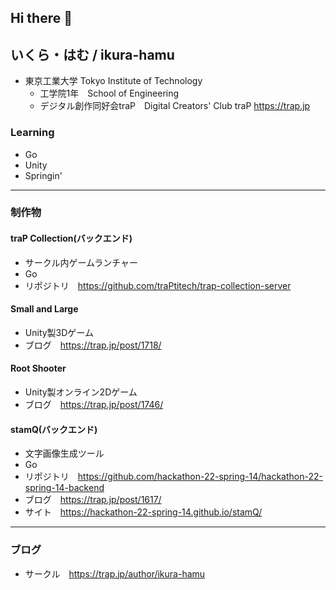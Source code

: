 ## Hi there 👋

## いくら・はむ / ikura-hamu
- 東京工業大学 Tokyo Institute of Technology
  - 工学院1年　School of Engineering
  - デジタル創作同好会traP　Digital Creators' Club traP https://trap.jp

### Learning
- Go
- Unity
- Springin'

- - -

### 制作物

#### traP Collection(バックエンド)
- サークル内ゲームランチャー
- Go
- リポジトリ　https://github.com/traPtitech/trap-collection-server

#### Small and Large
- Unity製3Dゲーム
- ブログ　https://trap.jp/post/1718/

#### Root Shooter
- Unity製オンライン2Dゲーム
- ブログ　https://trap.jp/post/1746/

#### stamQ(バックエンド)
- 文字画像生成ツール
- Go
- リポジトリ　https://github.com/hackathon-22-spring-14/hackathon-22-spring-14-backend
- ブログ　https://trap.jp/post/1617/
- サイト　https://hackathon-22-spring-14.github.io/stamQ/

- - -

### ブログ
- サークル　https://trap.jp/author/ikura-hamu


<!--
Here are some ideas to get you started:

- 🔭 I’m currently working on ...
- 🌱 I’m currently learning ...
- 👯 I’m looking to collaborate on ...
- 🤔 I’m looking for help with ...
- 💬 Ask me about ...
- 📫 How to reach me: ...
- 😄 Pronouns: ...
- ⚡ Fun fact: ...
-->
